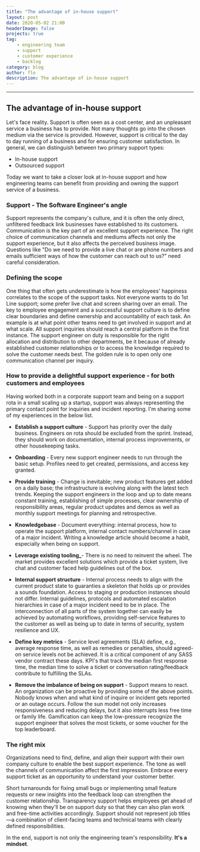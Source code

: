 ```yaml
---
title: "The advantage of in-house support"
layout: post
date: 2020-05-02 21:00
headerImage: false
projects: true
tag:
    - engineering team
    - support
    - customer experience
    - backlog
category: blog
author: flo
description: The advantage of in-house support
---
```


---

## The advantage of in-house support

Let's face reality. Support is often seen as a cost center, and an unpleasant service a business has to provide. Not many thoughts go into the chosen medium via the service is provided. However, support is critical to the day to day running of a business and for ensuring customer satisfaction. In general, we can distinguish between two primary support types:

-   In-house support
-   Outsourced support

Today we want to take a closer look at in-house support and how engineering teams can benefit from providing and owning the support service of a business.

### Support - The Software Engineer's angle

Support represents the company's culture, and it is often the only direct, unfiltered feedback link businesses have established to its customers. Communication is the key part of an excellent support experience.
The right choice of communication channels and mediums affects not only the support experience, but it also affects the perceived business image. Questions like "Do we need to provide a live chat or are phone numbers and emails sufficient ways of how the customer can reach out to us?" need careful consideration.

### Defining the scope

One thing that often gets underestimate is how the employees' happiness correlates to the scope of the support tasks. Not everyone wants to do 1st Line support; some prefer live chat and screen sharing over an email. The key to employee engagement and a successful support culture is to define clear boundaries and define ownership and accountability of each task. An example is at what point other teams need to get involved in support and at what scale. All support inquiries should reach a central platform in the first instance. The support engineer on duty is responsible for the right allocation and distribution to other departments, be it because of already established customer relationships or to access the knowledge required to solve the customer needs best. The golden rule is to open only one communication channel per inquiry.

### How to provide a delightful support experience - for both customers and employees

Having worked both in a corporate support team and being on a support rota in a small scaling up a startup, support was always representing the primary contact point for inquiries and incident reporting. I'm sharing some of my experiences in the below list.

-   **Establish a support culture** - Support has priority over the daily business. Engineers on rota should be excluded from the sprint. Instead, they should work on documentation, internal process improvements, or other housekeeping tasks.

-   **Onboarding** - Every new support engineer needs to run through the basic setup. Profiles need to get created, permissions, and access key granted.

-   **Provide training** - Change is inevitable; new product features get added on a daily base; the infrastructure is evolving along with the latest tech trends. Keeping the support engineers in the loop and up to date means constant training, establishing of simple processes, clear ownership of responsibility areas, regular product updates and demos as well as monthly support meetings for planning and retrospective.

-   **Knowledgebase** - Document everything: internal process, how to operate the support platform, internal contact numbers/channel in case of a major incident. Writing a knowledge article should become a habit, especially when being on support.

-   **Leverage existing tooling\_**- There is no need to reinvent the wheel. The market provides excellent solutions which provide a ticket system, live chat and customer faced help guidelines out of the box.

-   **Internal support structure** - Internal process needs to align with the current product state to guaranties a skeleton that holds up or provides a sounds foundation. Access to staging or production instances should not differ. Internal guidelines, protocols and automated escalation hierarchies in case of a major incident need to be in place. The interconnection of all parts of the system together can easily be achieved by automating workflows, providing self-service features to the customer as well as being up to date in terms of security, system resilience and UX.

-   **Define key metrics** - Service level agreements (SLA) define, e.g., average response time, as well as remedies or penalties, should agreed-on service levels not be achieved. It is a critical component of any SASS vendor contract these days. KPI's that track the median first response time, the median time to solve a ticket or conversation rating/feedback contribute to fulfilling the SLAs.

-   **Remove the imbalance of being on support** - Support means to react. An organization can be proactive by providing some of the above points. Nobody knows when and what kind of inquire or incident gets reported or an outage occurs. Follow the sun model not only increases responsiveness and reducing delays, but it also interrupts less free time or family life. Gamification can keep the low-pressure recognize the support engineer that solves the most tickets, or some voucher for the top leaderboard.

### The right mix

Organizations need to find, define, and align their support with their own company culture to enable the best support experience. The tone as well the channels of communication affect the first impression. Embrace every support ticket as an opportunity to understand your customer better.

Short turnarounds for fixing small bugs or implementing small feature requests or new insights into the feedback loop can strengthen the customer relationship. Transparency support helps employees get ahead of knowing when they'll be on support duty so that they can also plan work and free-time activities accordingly. Support should not represent job titles—a combination of client-facing teams and technical teams with clearly defined responsibilities.

In the end, support is not only the engineering team's responsibility. **It's a mindset**.
